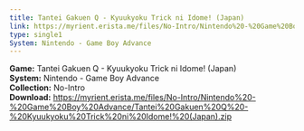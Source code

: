 ```yaml
---
title: Tantei Gakuen Q - Kyuukyoku Trick ni Idome! (Japan)
link: https://myrient.erista.me/files/No-Intro/Nintendo%20-%20Game%20Boy%20Advance/Tantei%20Gakuen%20Q%20-%20Kyuukyoku%20Trick%20ni%20Idome!%20(Japan).zip
type: single1
System: Nintendo - Game Boy Advance
---
```

<b>Game:</b> Tantei Gakuen Q - Kyuukyoku Trick ni Idome! (Japan)<br>
<b>System:</b> Nintendo - Game Boy Advance<br>
<b>Collection:</b> No-Intro<br>
<b>Download:</b> https://myrient.erista.me/files/No-Intro/Nintendo%20-%20Game%20Boy%20Advance/Tantei%20Gakuen%20Q%20-%20Kyuukyoku%20Trick%20ni%20Idome!%20(Japan).zip